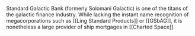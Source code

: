 Standard Galactic Bank (formerly Solomani Galactic) is one of the titans of the galactic finance industry. While lacking the instant name recognition of megacorporations such as [[Ling Standard Products]] or [[GSbAG]], it is nonetheless a large provider of ship mortgages in [[Charted Space]].